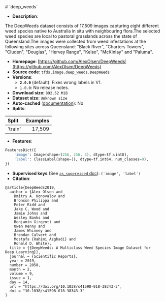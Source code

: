 <div itemscope itemtype="http://schema.org/Dataset">
  <div itemscope itemprop="includedInDataCatalog" itemtype="http://schema.org/DataCatalog">
    <meta itemprop="name" content="TensorFlow Datasets" />
  </div>
  <meta itemprop="name" content="deep_weeds" />
  <meta itemprop="description" content="The DeepWeeds dataset consists of 17,509 images capturing eight different weed species native to Australia in situ with neighbouring flora.The selected weed species are local to pastoral grasslands across the state of Queensland.The images were collected from weed infestations at the following sites across Queensland: &quot;Black River&quot;, &quot;Charters Towers&quot;,  &quot;Cluden&quot;, &quot;Douglas&quot;, &quot;Hervey Range&quot;, &quot;Kelso&quot;, &quot;McKinlay&quot; and &quot;Paluma&quot;.&#10;&#10;To use this dataset:&#10;&#10;```python&#10;import tensorflow_datasets as tfds&#10;&#10;ds = tfds.load(&#x27;deep_weeds&#x27;, split=&#x27;train&#x27;)&#10;for ex in ds.take(4):&#10;  print(ex)&#10;```&#10;&#10;See [the guide](https://www.tensorflow.org/datasets/overview) for more&#10;informations on [tensorflow_datasets](https://www.tensorflow.org/datasets).&#10;&#10;" />
  <meta itemprop="url" content="https://www.tensorflow.org/datasets/catalog/deep_weeds" />
  <meta itemprop="sameAs" content="https://github.com/AlexOlsen/DeepWeeds" />
  <meta itemprop="citation" content="@article{DeepWeeds2019,&#10;  author = {Alex Olsen and&#10;    Dmitry A. Konovalov and&#10;    Bronson Philippa and&#10;    Peter Ridd and&#10;    Jake C. Wood and&#10;    Jamie Johns and&#10;    Wesley Banks and&#10;    Benjamin Girgenti and&#10;    Owen Kenny and&#10;    James Whinney and&#10;    Brendan Calvert and&#10;    Mostafa {Rahimi Azghadi} and&#10;    Ronald D. White},&#10;  title = {{DeepWeeds: A Multiclass Weed Species Image Dataset for Deep Learning}},&#10;  journal = {Scientific Reports},&#10;  year = 2019,&#10;  number = 2058,&#10;  month = 2,&#10;  volume = 9,&#10;  issue = 1,&#10;  day = 14,&#10;  url = &quot;https://doi.org/10.1038/s41598-018-38343-3&quot;,&#10;  doi = &quot;10.1038/s41598-018-38343-3&quot;&#10;}&#10;" />
</div>
# `deep_weeds`

*   **Description**:

The DeepWeeds dataset consists of 17,509 images capturing eight different weed
species native to Australia in situ with neighbouring flora.The selected weed
species are local to pastoral grasslands across the state of Queensland.The
images were collected from weed infestations at the following sites across
Queensland: "Black River", "Charters Towers", "Cluden", "Douglas", "Hervey
Range", "Kelso", "McKinlay" and "Paluma".

*   **Homepage**:
    [https://github.com/AlexOlsen/DeepWeeds](https://github.com/AlexOlsen/DeepWeeds)
*   **Source code**:
    [`tfds.image.deep_weeds.DeepWeeds`](https://github.com/tensorflow/datasets/tree/master/tensorflow_datasets/image/deep_weeds.py)
*   **Versions**:
    *   **`2.0.0`** (default): Fixes wrong labels in V1.
    *   `1.0.0`: No release notes.
*   **Download size**: `892.52 MiB`
*   **Dataset size**: `Unknown size`
*   **Auto-cached**
    ([documentation](https://www.tensorflow.org/datasets/performances#auto-caching)):
    No
*   **Splits**:

Split   | Examples
:------ | -------:
'train' | 17,509

*   **Features**:

```python
FeaturesDict({
    'image': Image(shape=(256, 256, 3), dtype=tf.uint8),
    'label': ClassLabel(shape=(), dtype=tf.int64, num_classes=9),
})
```
*   **Supervised keys** (See
    [`as_supervised` doc](https://www.tensorflow.org/datasets/api_docs/python/tfds/load#args)):
    `('image', 'label')`
*   **Citation**:

```
@article{DeepWeeds2019,
  author = {Alex Olsen and
    Dmitry A. Konovalov and
    Bronson Philippa and
    Peter Ridd and
    Jake C. Wood and
    Jamie Johns and
    Wesley Banks and
    Benjamin Girgenti and
    Owen Kenny and
    James Whinney and
    Brendan Calvert and
    Mostafa {Rahimi Azghadi} and
    Ronald D. White},
  title = {{DeepWeeds: A Multiclass Weed Species Image Dataset for Deep Learning}},
  journal = {Scientific Reports},
  year = 2019,
  number = 2058,
  month = 2,
  volume = 9,
  issue = 1,
  day = 14,
  url = "https://doi.org/10.1038/s41598-018-38343-3",
  doi = "10.1038/s41598-018-38343-3"
}
```
